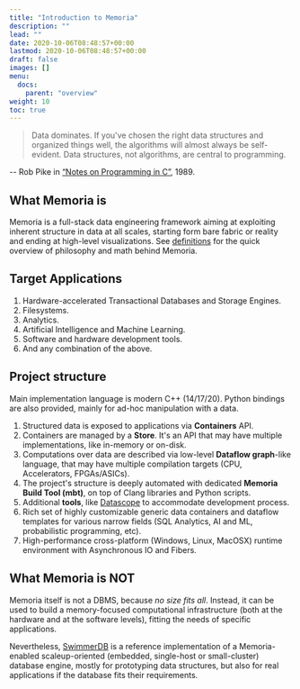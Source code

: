 ```yaml
---
title: "Introduction to Memoria"
description: ""
lead: ""
date: 2020-10-06T08:48:57+00:00
lastmod: 2020-10-06T08:48:57+00:00
draft: false
images: []
menu:
  docs:
    parent: "overview"
weight: 10
toc: true
---
```


> Data dominates. If you've chosen the right data structures and organized things well, the algorithms will almost always be self-evident. Data structures, not algorithms, are central to programming.

-- Rob Pike in [“Notes on Programming in C”](http://www.lysator.liu.se/c/pikestyle.html), 1989.

## What Memoria is

Memoria is a full-stack data engineering framework aiming at exploiting inherent structure in data at all scales, starting form bare fabric or reality and ending at high-level visualizations. See [definitions](/docs/overview/definitions) for the quick overview of philosophy and math behind Memoria.

## Target Applications

1. Hardware-accelerated Transactional Databases and Storage Engines.
1. Filesystems.
1. Analytics.
1. Artificial Intelligence and Machine Learning.
1. Software and hardware development tools.
1. And any combination of the above.

## Project structure

Main implementation language is modern C++ (14/17/20). Python bindings are also provided, mainly for ad-hoc manipulation with a data.

1. Structured data is exposed to applications via **Containers** API.
1. Containers are managed by a **Store**. It's an API that may have multiple implementations, like in-memory or on-disk.
1. Computations over data are described via low-level **Dataflow graph**-like language, that may have multiple compilation targets (CPU, Accelerators, FPGAs/ASICs).
1. The project's structure is deeply automated with dedicated **Memoria Build Tool (mbt)**, on top of Clang libraries and Python scripts.
1. Additional **tools**, like [Datascope](/docs/datascope/overview) to accommodate development process.
1. Rich set of highly customizable generic data containers and dataflow templates for various narrow fields (SQL Analytics, AI and ML, probabilistic programming, etc).
1. High-performance cross-platform (Windows, Linux, MacOSX) runtime environment with Asynchronous IO and Fibers.

## What Memoria is NOT

Memoria itself is not a DBMS, because _no size fits all_. Instead, it can be used to build a memory-focused computational infrastructure (both at the hardware and at the software levels), fitting the needs of specific applications. 

Nevertheless, [SwimmerDB](/subprojects/swimmer-db/) is a reference implementation of a Memoria-enabled scaleup-oriented (embedded, single-host or small-cluster) database engine, mostly for prototyping data structures, but also for real applications if the database fits their requirements.
  
